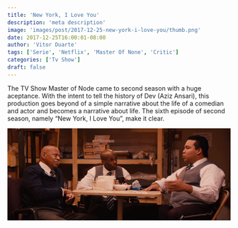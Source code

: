```yaml
---
title: 'New York, I Love You'
description: 'meta description'
image: 'images/post/2017-12-25-new-york-i-love-you/thumb.png'
date: 2017-12-25T16:00:01-08:00
author: 'Vitor Duarte'
tags: ['Serie', 'Netflix', 'Master Of None', 'Critic']
categories: ['Tv Show']
draft: false
---
```


The TV Show Master of Node came to second season with a huge aceptance. With the intent to tell the history of Dev (Aziz Ansari), this production goes beyond of a simple narrative about the life of a comedian and actor and becomes a narrative about life. The sixth episode of second season, namely “New York, I Love You”, make it clear.

![Scene](/images/post/2017-12-25-new-york-i-love-you/001.png)
